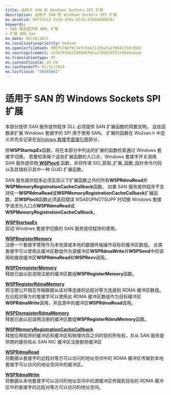 ```yaml
---
title: 适用于 SAN 的 Windows Sockets SPI 扩展
description: 适用于 SAN 的 Windows Sockets SPI 扩展
ms.assetid: 08f51612-2e2b-439a-8318-43884086828c
keywords:
- SAN 服务提供商 WDK，扩展
- 扩展 WDK San
ms.date: 04/20/2017
ms.localizationpriority: medium
ms.openlocfilehash: 99bf578ef9c7efc9a62132bafaef084235dc95dc
ms.sourcegitcommit: a33b7978e22d5bb9f65ca7056f955319049a2e4c
ms.translationtype: MT
ms.contentlocale: zh-CN
ms.lasthandoff: 01/31/2019
ms.locfileid: "56565661"
---
```

# <a name="windows-sockets-spi-extensions-for-sans"></a>适用于 SAN 的 Windows Sockets SPI 扩展





本部分提供 SAN 服务提供程序 DLL 必须提供 SAN 扩展函数的简要说明。 这些函数来扩展 Windows 套接字的 SPI 用于使用 SAN。 扩展的函数在 Ws2san.h 中定义并完全记录在[Windows 套接字直接引用](https://msdn.microsoft.com/library/windows/hardware/ff565857)部分。

除**WSPStartupEx**函数，将在本部分中列出的扩展的函数检索通过 Windows 套接字切换。 若要检索每个这些扩展函数的入口点，Windows 套接字开关调用 SAN 服务提供商[ **WSPIoctl** ](https://msdn.microsoft.com/library/windows/hardware/ff566296)函数，并将传递 SIO\_获取\_扩展\_函数\_指针命令代码以及其值标识其中一种 GUID 扩展函数。

SAN 服务提供程序必须实现以下扩展函数之外的所有**WSPRdmaRead**并**WSPMemoryRegistrationCacheCallback**函数。 如果 SAN 服务提供程序不支持任一**WSPRdmaRead**或**WSPMemoryRegistrationCacheCallback**扩展函数，其**WSPIoctl**函数必须返回错误 WSAEOPNOTSUPP 时切换 Windows 套接字请求为入口点**WSPRdmaRead**或**WSPMemoryRegistrationCacheCallback**。

<a href="" id="wspstartupex"></a>[**WSPStartupEx**](https://msdn.microsoft.com/library/windows/hardware/ff566321)  
启动 Windows 套接字切换的 SAN 服务提供程序的使用。

<a href="" id="wspregistermemory"></a>[**WSPRegisterMemory**](https://msdn.microsoft.com/library/windows/hardware/ff566311)  
注册一个套接字使用作为本地源或本地的数据传输操作目标的缓冲区数组。 此类套接字可以使用此缓冲区数组作为源缓冲区**WSPRdmaWrite**并**WSPSend**中的调用和接收缓冲区**WSPRdmaRead**和**WSPRecv**调用。

<a href="" id="wspderegistermemory"></a>[**WSPDeregisterMemory**](https://msdn.microsoft.com/library/windows/hardware/ff566279)  
释放已由以前调用注册的缓冲区数组**WSPRegisterMemory**函数。

<a href="" id="wspregisterrdmamemory"></a>[**WSPRegisterRdmaMemory**](https://msdn.microsoft.com/library/windows/hardware/ff566313)  
将注册公开相互传输数据从该对等连接的远程对等方连接到 RDMA 缓冲区数组。 在远程对等方的套接字可以使用此 RDMA 缓冲区数组作为目标缓冲区**WSPRdmaWrite**调用，并且源中的缓冲区**WSPRdmaRead**调用。

<a href="" id="wspderegisterrdmamemory"></a>[**WSPDeregisterRdmaMemory**](https://msdn.microsoft.com/library/windows/hardware/ff566281)  
释放已由以前调用注册的缓冲区数组**WSPRegisterRdmaMemory**函数。

<a href="" id="--------wspmemoryregistrationcachecallback"></a>[**WSPMemoryRegistrationCacheCallback**](https://msdn.microsoft.com/library/windows/hardware/ff566299)  
释放应用程序的缓冲区和缓冲区和物理内存之间的锁的所有权，并从 SAN 服务提供商的缓存和从 SAN NIC 缓冲区注册删除缓冲区

<a href="" id="wsprdmaread"></a>[**WSPRdmaRead**](https://msdn.microsoft.com/library/windows/hardware/ff566304)  
将数据从套接字的远程对等方可以访问的地址空间中的 RDMA 缓冲区传输到本地套接字可以访问的地址空间中的缓冲区。

<a href="" id="wsprdmawrite"></a>[**WSPRdmaWrite**](https://msdn.microsoft.com/library/windows/hardware/ff566306)  
将数据从本地套接字可以访问的地址空间中的源缓冲区传输到目标的 RDMA 缓冲区中的套接字的远程对等方可以访问的地址空间。

 

 





